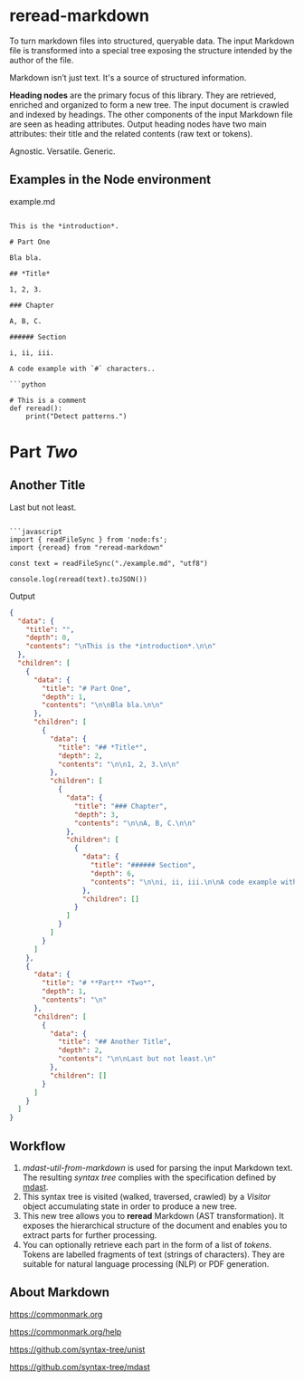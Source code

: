 
# reread-markdown

To turn markdown files into structured, queryable data. The input Markdown file is transformed into a special tree exposing the structure intended by the author of the file.


Markdown isn’t just text. It's a source of structured information.


**Heading nodes** are the primary focus of this library. They are retrieved, enriched and organized to form a new tree. The input document is crawled and indexed by headings. The other components of the input Markdown file are seen as heading attributes. Output heading nodes have two main attributes: their title and the related contents (raw text or tokens).

Agnostic. Versatile. Generic.

## Examples in the Node environment

example.md
```text

This is the *introduction*.

# Part One

Bla bla.

## *Title*

1, 2, 3.

### Chapter

A, B, C.

###### Section

i, ii, iii.

A code example with `#` characters..

```python

# This is a comment
def reread():
    print("Detect patterns.")

```

# **Part** *Two*
## Another Title

Last but not least.

```

```javascript
import { readFileSync } from 'node:fs';
import {reread} from "reread-markdown"

const text = readFileSync("./example.md", "utf8")

console.log(reread(text).toJSON())

```

Output
```json
{
  "data": {
    "title": "",
    "depth": 0,
    "contents": "\nThis is the *introduction*.\n\n"
  },
  "children": [
    {
      "data": {
        "title": "# Part One",
        "depth": 1,
        "contents": "\n\nBla bla.\n\n"
      },
      "children": [
        {
          "data": {
            "title": "## *Title*",
            "depth": 2,
            "contents": "\n\n1, 2, 3.\n\n"
          },
          "children": [
            {
              "data": {
                "title": "### Chapter",
                "depth": 3,
                "contents": "\n\nA, B, C.\n\n"
              },
              "children": [
                {
                  "data": {
                    "title": "###### Section",
                    "depth": 6,
                    "contents": "\n\ni, ii, iii.\n\nA code example with `#` characters..\n\n```python\n\n# This is a comment\ndef reread():\n    print(\"Detect patterns.\")\n\n```\n\n"
                  },
                  "children": []
                }
              ]
            }
          ]
        }
      ]
    },
    {
      "data": {
        "title": "# **Part** *Two*",
        "depth": 1,
        "contents": "\n"
      },
      "children": [
        {
          "data": {
            "title": "## Another Title",
            "depth": 2,
            "contents": "\n\nLast but not least.\n"
          },
          "children": []
        }
      ]
    }
  ]
}

```


## Workflow

1. *mdast-util-from-markdown* is used for parsing the input Markdown text. The resulting *syntax tree* complies with the specification defined by [mdast](https://github.com/syntax-tree/mdast).
2. This syntax tree is visited (walked, traversed, crawled) by a *Visitor* object accumulating state in order to produce a new tree.
3. This new tree allows you to **reread** Markdown (AST transformation). It exposes the hierarchical structure of the document and enables you to extract parts for further processing.
4. You can optionally retrieve each part in the form of a list of *tokens*. Tokens are labelled fragments of text (strings of characters). They are suitable for natural language processing (NLP) or PDF generation.


## About Markdown

https://commonmark.org

https://commonmark.org/help

https://github.com/syntax-tree/unist

https://github.com/syntax-tree/mdast

